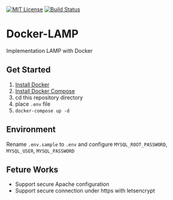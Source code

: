 [![MIT License](http://img.shields.io/badge/license-MIT-blue.svg?style=flat)](LICENSE)
[![Build Status](https://travis-ci.org/orleika/docker-lamp.svg?branch=master)](https://travis-ci.org/orleika/docker-lamp)

# Docker-LAMP
Implementation LAMP with Docker

## Get Started
1. [Install Docker](https://docs.docker.com/engine/installation/)
2. [Install Docker Compose](https://docs.docker.com/compose/install/)
3. cd this repository directory
4. place `.env` file
5. `docker-compose up -d`

## Environment
Rename `.env.sample` to `.env` and configure `MYSQL_ROOT_PASSWORD`, `MYSQL_USER`, `MYSQL_PASSWORD`

## Feture Works
- Support secure Apache configuration
- Support secure connection under https with letsencrypt
